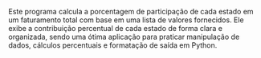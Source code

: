 Este programa calcula a porcentagem de participação de cada estado em um faturamento total com base em uma lista de valores fornecidos. Ele exibe a contribuição percentual de cada estado de forma clara e organizada, sendo uma ótima aplicação para praticar manipulação de dados, cálculos percentuais e formatação de saída em Python.
